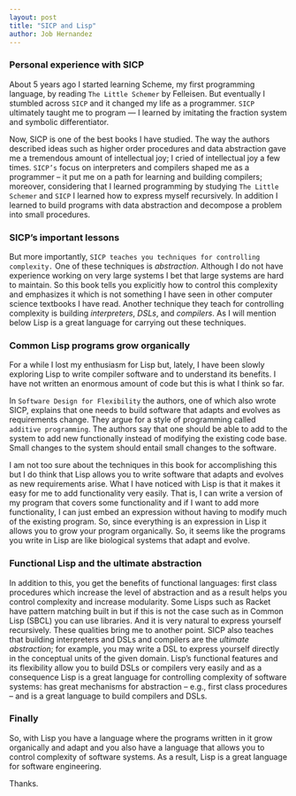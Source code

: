 ```yaml
---
layout: post
title: "SICP and Lisp"
author: Job Hernandez
---
```


### Personal experience with SICP 
About 5 years ago I started learning Scheme, my first programming language, by reading `The Little Schemer` by Felleisen. But eventually I stumbled across `SICP` and it changed my life as a programmer. `SICP` ultimately taught me to program — I learned by imitating the fraction system and symbolic differentiator. 

Now, SICP is one of the best books I have studied. The way the authors described ideas such as higher order procedures and data abstraction gave me a tremendous amount of intellectual joy; I cried of intellectual joy a few times. `SICP’s` focus on interpreters and compilers shaped me as a programmer – it put me on a path for learning and building compilers; moreover, considering that I learned programming by studying `The Little Schemer` and `SICP` I learned how to express myself recursively. In addition I learned to build programs with data abstraction and decompose a problem into small procedures. 

### SICP’s important lessons
But more importantly, `SICP teaches you techniques for controlling complexity.` One of these techniques is *abstraction*. Although I do not have experience working on very large systems I bet that large systems are hard to maintain. So this book tells you explicitly how to control this complexity and emphasizes it which is not something I have seen in other computer science textbooks I have read. Another technique they teach for controlling complexity is building *interpreters*, *DSLs*, and *compilers*. As I will mention below Lisp is a great language for carrying out these techniques.


### Common Lisp programs grow organically
For a while I lost my enthusiasm for Lisp but, lately, I have been slowly exploring Lisp to write compiler software and to understand its benefits. I have not written an enormous amount of code but this is what I think so far. 

In `Software Design for Flexibility` the authors, one of which also wrote SICP, explains that one needs to build software that adapts and evolves as requirements change. They argue for a style of programming called `additive programming`. The authors say that one should be able to add to the system to add new functionally instead of modifying the existing code base. Small changes to the system should entail small changes to the software.

I am not too sure about the techniques in this book for accomplishing this but I do think that Lisp allows you to write software that adapts and evolves as new requirements arise. What I have noticed with Lisp is that it makes it easy for me to add functionality very easily. That is, I can write a version of my program that covers some functionality and if I want to add more functionality, I can just embed an expression without having to modify much of the existing program. So, since everything is an expression in Lisp it allows you to grow your program organically. So, it seems like the programs you write in Lisp are like biological systems that adapt and evolve. 

### Functional Lisp and the ultimate abstraction
In addition to this, you get the benefits of functional languages: first class procedures which increase the level of abstraction and as a result helps you control complexity and increase modularity. Some Lisps such as Racket have pattern matching built in but if this is not the case such as in Common Lisp (SBCL) you can use libraries. And it is very natural to express yourself recursively. These qualities bring me to another point. SICP also teaches that building interpreters and DSLs and compilers are the *ultimate abstraction*; for example, you may write a DSL to express yourself directly in the conceptual units of the given domain. Lisp’s functional features and its flexibility allow you to build DSLs or compilers very easily and as a consequence Lisp is a great language for controlling complexity of software systems: has great mechanisms for abstraction – e.g., first class procedures – and is a great language to build compilers and DSLs.

### Finally
So, with Lisp you have a language where the programs written in it grow organically and adapt and you also have a language that allows you to control complexity of software systems. As a result, Lisp is a great language for software engineering. 

Thanks.

